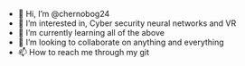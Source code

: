 - 👋 Hi, I’m @chernobog24
- 👀 I’m interested in, Cyber security neural networks and VR
- 🌱 I’m currently learning all of the above
- 💞️ I’m looking to collaborate on anything and everything
- 📫 How to reach me through my git

<!---
chernobog24/chernobog24 is a ✨ special ✨ repository because its `README.md` (this file) appears on your GitHub profile.
You can click the Preview link to take a look at your changes.
--->
